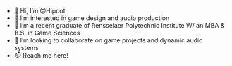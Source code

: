 - 👋 Hi, I’m @Hipoot
- 👀 I’m interested in game design and audio production
- 🌱 I’m a recent graduate of Rensselaer Polytechnic Institute W/ an MBA & B.S. in Game Sciences
- 💞️ I’m looking to collaborate on game projects and dynamic audio systems
- 📫 Reach me here!

<!---
Hipoot/Hipoot is a ✨ special ✨ repository because its `README.md` (this file) appears on your GitHub profile.
You can click the Preview link to take a look at your changes.
--->
